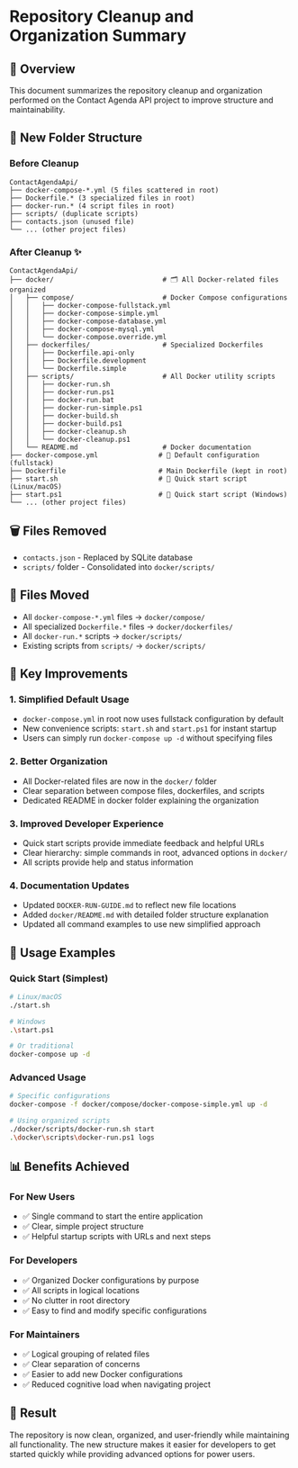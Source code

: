 # Repository Cleanup and Organization Summary

## 🎯 Overview
This document summarizes the repository cleanup and organization performed on the Contact Agenda API project to improve structure and maintainability.

## 📁 New Folder Structure

### Before Cleanup
```
ContactAgendaApi/
├── docker-compose-*.yml (5 files scattered in root)
├── Dockerfile.* (3 specialized files in root)
├── docker-run.* (4 script files in root)
├── scripts/ (duplicate scripts)
├── contacts.json (unused file)
└── ... (other project files)
```

### After Cleanup ✨
```
ContactAgendaApi/
├── docker/                           # 🗂️ All Docker-related files organized
│   ├── compose/                      # Docker Compose configurations
│   │   ├── docker-compose-fullstack.yml
│   │   ├── docker-compose-simple.yml
│   │   ├── docker-compose-database.yml
│   │   ├── docker-compose-mysql.yml
│   │   └── docker-compose.override.yml
│   ├── dockerfiles/                  # Specialized Dockerfiles
│   │   ├── Dockerfile.api-only
│   │   ├── Dockerfile.development
│   │   └── Dockerfile.simple
│   ├── scripts/                      # All Docker utility scripts
│   │   ├── docker-run.sh
│   │   ├── docker-run.ps1
│   │   ├── docker-run.bat
│   │   ├── docker-run-simple.ps1
│   │   ├── docker-build.sh
│   │   ├── docker-build.ps1
│   │   ├── docker-cleanup.sh
│   │   └── docker-cleanup.ps1
│   └── README.md                     # Docker documentation
├── docker-compose.yml               # 🎯 Default configuration (fullstack)
├── Dockerfile                       # Main Dockerfile (kept in root)
├── start.sh                         # 🚀 Quick start script (Linux/macOS)
├── start.ps1                        # 🚀 Quick start script (Windows)
└── ... (other project files)
```

## 🗑️ Files Removed
- `contacts.json` - Replaced by SQLite database
- `scripts/` folder - Consolidated into `docker/scripts/`

## 🔄 Files Moved
- All `docker-compose-*.yml` files → `docker/compose/`
- All specialized `Dockerfile.*` files → `docker/dockerfiles/`
- All `docker-run.*` scripts → `docker/scripts/`
- Existing scripts from `scripts/` → `docker/scripts/`

## 🎯 Key Improvements

### 1. **Simplified Default Usage**
- `docker-compose.yml` in root now uses fullstack configuration by default
- New convenience scripts: `start.sh` and `start.ps1` for instant startup
- Users can simply run `docker-compose up -d` without specifying files

### 2. **Better Organization**
- All Docker-related files are now in the `docker/` folder
- Clear separation between compose files, dockerfiles, and scripts
- Dedicated README in docker folder explaining the organization

### 3. **Improved Developer Experience**
- Quick start scripts provide immediate feedback and helpful URLs
- Clear hierarchy: simple commands in root, advanced options in `docker/`
- All scripts provide help and status information

### 4. **Documentation Updates**
- Updated `DOCKER-RUN-GUIDE.md` to reflect new file locations
- Added `docker/README.md` with detailed folder structure explanation
- Updated all command examples to use new simplified approach

## 🚀 Usage Examples

### Quick Start (Simplest)
```bash
# Linux/macOS
./start.sh

# Windows
.\start.ps1

# Or traditional
docker-compose up -d
```

### Advanced Usage
```bash
# Specific configurations
docker-compose -f docker/compose/docker-compose-simple.yml up -d

# Using organized scripts
./docker/scripts/docker-run.sh start
.\docker\scripts\docker-run.ps1 logs
```

## 📊 Benefits Achieved

### For New Users
- ✅ Single command to start the entire application
- ✅ Clear, simple project structure
- ✅ Helpful startup scripts with URLs and next steps

### For Developers
- ✅ Organized Docker configurations by purpose
- ✅ All scripts in logical locations
- ✅ No clutter in root directory
- ✅ Easy to find and modify specific configurations

### For Maintainers
- ✅ Logical grouping of related files
- ✅ Clear separation of concerns
- ✅ Easier to add new Docker configurations
- ✅ Reduced cognitive load when navigating project

## 🎉 Result
The repository is now clean, organized, and user-friendly while maintaining all functionality. The new structure makes it easier for developers to get started quickly while providing advanced options for power users.
